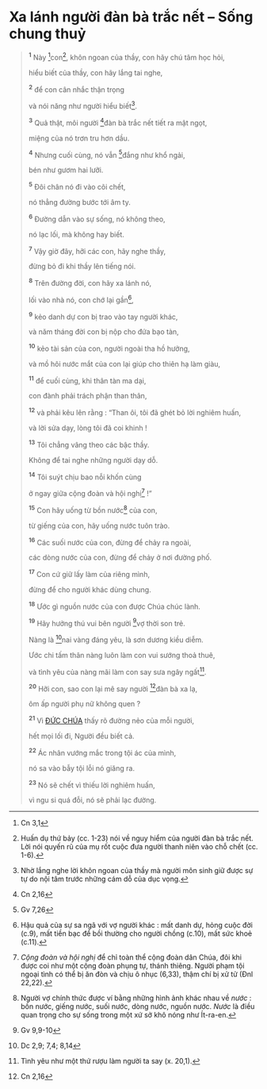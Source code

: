# Xa lánh người đàn bà trắc nết – Sống chung thuỷ

> <sup><b>1</b></sup> Này [^1@-4c4a73e3-85ca-495a-8f1b-c9a67c9457fd]con[^1-4c4a73e3-85ca-495a-8f1b-c9a67c9457fd], khôn ngoan của thầy, con hãy chú tâm học hỏi,
>
> hiểu biết của thầy, con hãy lắng tai nghe,
>
> <sup><b>2</b></sup> để con cân nhắc thận trọng
>
> và nói năng như người hiểu biết[^2-4c4a73e3-85ca-495a-8f1b-c9a67c9457fd].
>
> <sup><b>3</b></sup> Quả thật, môi người [^2@-4c4a73e3-85ca-495a-8f1b-c9a67c9457fd]đàn bà trắc nết tiết ra mật ngọt,
>
> miệng của nó trơn tru hơn dầu.
>
> <sup><b>4</b></sup> Nhưng cuối cùng, nó vẫn [^3@-4c4a73e3-85ca-495a-8f1b-c9a67c9457fd]đắng như khổ ngải,
>
> bén như gươm hai lưỡi.
>
> <sup><b>5</b></sup> Đôi chân nó đi vào cõi chết,
>
> nó thẳng đường bước tới âm ty.
>
> <sup><b>6</b></sup> Đường dẫn vào sự sống, nó không theo,
>
> nó lạc lối, mà không hay biết.
>
> <sup><b>7</b></sup> Vậy giờ đây, hỡi các con, hãy nghe thầy,
>
> đừng bỏ đi khi thầy lên tiếng nói.
>
> <sup><b>8</b></sup> Trên đường đời, con hãy xa lánh nó,
>
> lối vào nhà nó, con chớ lại gần[^3-4c4a73e3-85ca-495a-8f1b-c9a67c9457fd],
>
> <sup><b>9</b></sup> kẻo danh dự con bị trao vào tay người khác,
>
> và năm tháng đời con bị nộp cho đứa bạo tàn,
>
> <sup><b>10</b></sup> kẻo tài sản của con, người ngoài tha hồ hưởng,
>
> và mồ hôi nước mắt của con lại giúp cho thiên hạ làm giàu,
>
> <sup><b>11</b></sup> để cuối cùng, khi thân tàn ma dại,
>
> con đành phải trách phận than thân,
>
> <sup><b>12</b></sup> và phải kêu lên rằng : “Than ôi, tôi đã ghét bỏ lời nghiêm huấn,
>
> và lời sửa dạy, lòng tôi đã coi khinh !
>
> <sup><b>13</b></sup> Tôi chẳng vâng theo các bậc thầy.
>
> Không để tai nghe những người dạy dỗ.
>
> <sup><b>14</b></sup> Tôi suýt chịu bao nỗi khốn cùng
>
> ở ngay giữa cộng đoàn và hội nghị[^4-4c4a73e3-85ca-495a-8f1b-c9a67c9457fd] !”
>
> <sup><b>15</b></sup> Con hãy uống từ bồn nước[^5-4c4a73e3-85ca-495a-8f1b-c9a67c9457fd] của con,
>
> từ giếng của con, hãy uống nước tuôn trào.
>
> <sup><b>16</b></sup> Các suối nước của con, đừng để chảy ra ngoài,
>
> các dòng nước của con, đừng để chảy ở nơi đường phố.
>
> <sup><b>17</b></sup> Con cứ giữ lấy làm của riêng mình,
>
> đừng để cho người khác dùng chung.
>
> <sup><b>18</b></sup> Ước gì nguồn nước của con được Chúa chúc lành.
>
> <sup><b>19</b></sup> Hãy hưởng thú vui bên người [^4@-4c4a73e3-85ca-495a-8f1b-c9a67c9457fd]vợ thời son trẻ.
>
> Nàng là [^5@-4c4a73e3-85ca-495a-8f1b-c9a67c9457fd]nai vàng đáng yêu, là sơn dương kiều diễm.
>
> Ước chi tấm thân nàng luôn làm con vui sướng thoả thuê,
>
> và tình yêu của nàng mãi làm con say sưa ngây ngất[^6-4c4a73e3-85ca-495a-8f1b-c9a67c9457fd].
>
> <sup><b>20</b></sup> Hỡi con, sao con lại mê say người [^6@-4c4a73e3-85ca-495a-8f1b-c9a67c9457fd]đàn bà xa lạ,
>
> ôm ấp người phụ nữ không quen ?
>
> <sup><b>21</b></sup> Vì [ĐỨC CHÚA]() thấy rõ đường nẻo của mỗi người,
>
> hết mọi lối đi, Người đều biết cả.
>
> <sup><b>22</b></sup> Ác nhân vướng mắc trong tội ác của mình,
>
> nó sa vào bẫy tội lỗi nó giăng ra.
>
> <sup><b>23</b></sup> Nó sẽ chết vì thiếu lời nghiêm huấn,
>
> vì ngu si quá đỗi, nó sẽ phải lạc đường.

[^1-4c4a73e3-85ca-495a-8f1b-c9a67c9457fd]: Huấn dụ thứ bảy (cc. 1-23) nói về nguy hiểm của người đàn bà trắc nết. Lời nói quyến rũ của mụ rốt cuộc đưa người thanh niên vào chỗ chết (cc. 1-6).

[^2-4c4a73e3-85ca-495a-8f1b-c9a67c9457fd]: Nhờ lắng nghe lời khôn ngoan của thầy mà người môn sinh giữ được sự tự do nội tâm trước những cám dỗ của dục vọng.

[^3-4c4a73e3-85ca-495a-8f1b-c9a67c9457fd]: Hậu quả của sự sa ngã với vợ người khác : mất danh dự, hỏng cuộc đời (c.9), mất tiền bạc để bồi thường cho người chồng (c.10), mất sức khoẻ (c.11).

[^4-4c4a73e3-85ca-495a-8f1b-c9a67c9457fd]: _Cộng đoàn và hội nghị_ để chỉ toàn thể cộng đoàn dân Chúa, đôi khi được coi như một cộng đoàn phụng tự, thánh thiêng. Người phạm tội ngoại tình có thể bị ăn đòn và chịu ô nhục (6,33), thậm chí bị xử tử (Đnl 22,22).

[^5-4c4a73e3-85ca-495a-8f1b-c9a67c9457fd]: Người vợ chính thức được ví bằng những hình ảnh khác nhau về _nước_ : bồn nước, giếng nước, suối nước, dòng nước, nguồn nước. _Nước_ là điều quan trọng cho sự sống trong một xứ sở khô nóng như Ít-ra-en.

[^6-4c4a73e3-85ca-495a-8f1b-c9a67c9457fd]: Tình yêu như một thứ rượu làm người ta say (x. 20,1).

[^1@-4c4a73e3-85ca-495a-8f1b-c9a67c9457fd]: Cn 3,1

[^2@-4c4a73e3-85ca-495a-8f1b-c9a67c9457fd]: Cn 2,16

[^3@-4c4a73e3-85ca-495a-8f1b-c9a67c9457fd]: Gv 7,26

[^4@-4c4a73e3-85ca-495a-8f1b-c9a67c9457fd]: Gv 9,9-10

[^5@-4c4a73e3-85ca-495a-8f1b-c9a67c9457fd]: Dc 2,9; 7,4; 8,14

[^6@-4c4a73e3-85ca-495a-8f1b-c9a67c9457fd]: Cn 2,16
